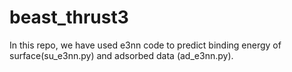 # beast_thrust3

In this repo, we have used e3nn code to predict binding energy of surface(su_e3nn.py) and adsorbed data (ad_e3nn.py).
